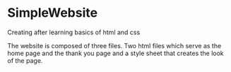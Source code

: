 # SimpleWebsite
Creating after learning basics of html and css

The website is composed of three files. Two html files which serve as the home page and the thank you page and a style sheet that 
creates the look of the page. 
